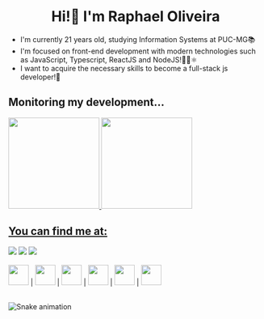 <h1 align="center">Hi!👋 I'm Raphael Oliveira</h1>

- I'm currently 21 years old, studying Information Systems at PUC-MG📚
- I'm focused on front-end development with modern technologies such as JavaScript, Typescript, ReactJS and NodeJS!🧑‍💻⚛
- I want to acquire the necessary skills to become a full-stack js developer!🦾

## Monitoring my development...
<div>
<a href="https://github.com/RaphaelOliveir">
<img loading="lazy" height="180em" src="https://github-readme-stats.vercel.app/api/top-langs/?username=RaphaelOliveir&layout=compact&langs_count=7&theme=dracula"/>
<img loading="lazy" height="180em" src="https://github-readme-stats.vercel.app/api?username=RaphaelOliveir&show_icons=true&theme=dracula&include_all_commits=true&count_private=true"/>
</div>

## You can find me at:
<div>
<a href="https://instagram.com/phael_phf" target="_blank"><img loading="lazy" src="https://img.shields.io/badge/-Instagram-%23E4405F?style=for-the-badge&logo=instagram&logoColor=white" target="_blank"></a>
<a href = "mailto:raphael02oliveira@gmail.com"><img loading="lazy" src="https://img.shields.io/badge/Gmail-D14836?style=for-the-badge&logo=gmail&logoColor=white" target="_blank"></a>
<a href="https://www.linkedin.com/in/raphael-oliveira-abba33203/" target="_blank"><img loading="lazy" src="https://img.shields.io/badge/-LinkedIn-%230077B5?style=for-the-badge&logo=linkedin&logoColor=white" target="_blank"></a>   
</div>

<br>
<div>
<img src="https://cdn.jsdelivr.net/gh/devicons/devicon@latest/icons/javascript/javascript-original.svg" width="40" height="40"/>
|
<img src="https://cdn.jsdelivr.net/gh/devicons/devicon@latest/icons/typescript/typescript-original.svg" width="40" height="40"/>
|
<img src="https://cdn.jsdelivr.net/gh/devicons/devicon@latest/icons/react/react-original.svg" width="40" height="40"/>
|
<img src="https://cdn.jsdelivr.net/gh/devicons/devicon@latest/icons/bootstrap/bootstrap-original.svg" width="40" height="40"/>
|
<img src="https://cdn.jsdelivr.net/gh/devicons/devicon@latest/icons/sass/sass-original.svg" width="40" height="40"/>
|
<img src="https://cdn.jsdelivr.net/gh/devicons/devicon@latest/icons/nodejs/nodejs-original.svg" width="40" height="40"/>
</div>
<br>

![Snake animation](https://github.com/RaphaelOliveir/RaphaelOliveir/blob/output/github-contribution-grid-snake.svg)
